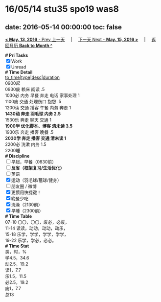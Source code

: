 # 16/05/14 stu35 spo19 was8

date: 2016-05-14 00:00:00
toc: false
---
[**< May. 13, 2016** - Prev 上一天](/lifelogs/2016/05/d13.html) &nbsp; &nbsp; | &nbsp; &nbsp; [下一天 Next - **May. 15, 2016 >**](/lifelogs/2016/05/d15.html) &nbsp; &nbsp; |  &nbsp; &nbsp; [返回月历 **Back to Month ^**](/lifelogs/2016/05/index.html)
<br/><div><b># Pri Tasks</b></div><div><input checked="true" type="checkbox"/>Work</div><div><input checked="true" type="checkbox"/>Unread</div><div><b># Time Detail</b></div><div><u>to_time|type|desc|duration</u></div><div>0900起</div><div>0930废 赖床 阅读 .5</div><div>1030必 内务 早餐 奔走 电话 家事处理 1</div><div>1100废 交通 处理伤口 抱怨 .5</div><div>1200读 交通 播客 午餐 内务 奔走 1</div><div><b>1430动 奔走 羽毛球 内务 2.5</b></div><div>1530乐 奔走 聊天 交通 1</div><div><b>1900学 优化脚本、博客 清未读 3.5</b></div><div>1930乐 奔走 播客 晚餐 .5</div><div><b>2030学 奔走 播客 交通 清未读 1</b></div><div>2200必 洗漱 内务 1.5</div><div>2200睡</div><div><b># Discipline</b></div><div><input type="checkbox"/>早起，早餐（0830前）</div><div><b><input type="checkbox"/></b><b>反省（框架复习/生活优化）</b></div><div><input type="checkbox"/>英语</div><div><input checked="true" type="checkbox"/>运动（羽毛球/毽球/健身）</div><div><input type="checkbox"/>朋友圈 / 微博</div><div><input checked="true" type="checkbox"/>更惯用快捷键！</div><div><input checked="true" type="checkbox"/>晚餐少吃</div><div><input checked="true" type="checkbox"/>洗澡（2130前）</div><div><input checked="true" type="checkbox"/>早睡（2300前）</div><div><b># Time Table</b></div><div>07-10 〇〇，〇〇，废必，必废，</div><div>11-14 读读，动动，动动，动乐，</div><div>15-18 乐学，学学，学学，学学，</div><div>19-22 乐学，学必，必必。</div><div><b># Time Stat</b></div><div>类，时，%</div><div>学4.5，34.6</div><div>动2.5，19.2</div><div>读1，7.7</div><div>乐1.5，11.5</div><div>必2.5，19.2</div><div>废1，7.7</div><div>总13</div>

